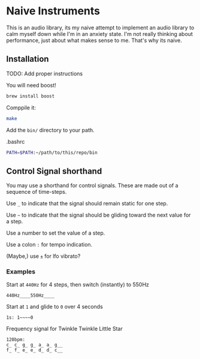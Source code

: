 # Naive Instruments

This is an audio library, its my naive attempt to implement an audio library to
calm myself down while I'm in an anxiety state. I'm not really thinking about 
performance, just about what makes sense to me. That's why its naive.

## Installation
 
TODO: Add proper instructions

You will need boost!

```bash
brew install boost
```

Comppile it:

```bash
make
```

Add the `bin/` directory to your path.

.bashrc

```bash
PATH=$PATH:~/path/to/this/repo/bin
```

## Control Signal shorthand

You may use a shorthand for control signals. These are made out of a sequence 
of time-steps.

Use `_` to indicate that the signal should remain static for one step.

Use `~` to indicate that the signal should be gliding toward the next value for 
a step.

Use a number to set the value of a step.

Use a colon `:` for tempo indication.

(Maybe,) use `±` for lfo vibrato?


### Examples

Start at `440Hz` for 4 steps, then switch (instantly) to 550Hz
```
440Hz____550Hz____
```

Start at `1` and glide to `0` over 4 seconds

```
1s: 1~~~~0
```

Frequency signal for Twinkle Twinkle Little Star

```
120bpm:
c_ c_ g_ g_ a_ a_ g__  
f_ f_ e_ e_ d_ d_ c__
```


